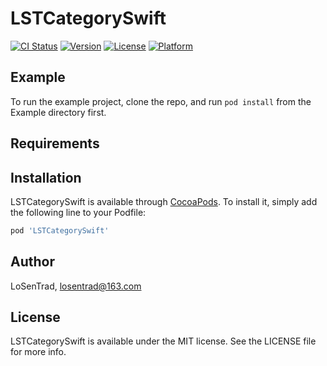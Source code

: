 # LSTCategorySwift

[![CI Status](https://img.shields.io/travis/LoSenTrad/LSTCategorySwift.svg?style=flat)](https://travis-ci.org/LoSenTrad/LSTCategorySwift)
[![Version](https://img.shields.io/cocoapods/v/LSTCategorySwift.svg?style=flat)](https://cocoapods.org/pods/LSTCategorySwift)
[![License](https://img.shields.io/cocoapods/l/LSTCategorySwift.svg?style=flat)](https://cocoapods.org/pods/LSTCategorySwift)
[![Platform](https://img.shields.io/cocoapods/p/LSTCategorySwift.svg?style=flat)](https://cocoapods.org/pods/LSTCategorySwift)

## Example

To run the example project, clone the repo, and run `pod install` from the Example directory first.

## Requirements

## Installation

LSTCategorySwift is available through [CocoaPods](https://cocoapods.org). To install
it, simply add the following line to your Podfile:

```ruby
pod 'LSTCategorySwift'
```

## Author

LoSenTrad, losentrad@163.com

## License

LSTCategorySwift is available under the MIT license. See the LICENSE file for more info.
